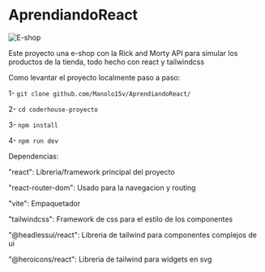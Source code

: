 # AprendiandoReact

![E-shop](https://user-images.githubusercontent.com/96487381/179403102-92b94bc5-00cc-470f-bbc1-c5c96e3b1db7.gif)

Este proyecto una e-shop con la Rick and Morty API para simular los productos de la tienda, todo hecho con react y tailwindcss

Como levantar el proyecto localmente paso a paso:

1- `git clone github.com/Manolo15v/AprendiandoReact/`

2- `cd coderhouse-proyecto`

3- `npm install`

4- `npm run dev`

Dependencias:

  "react": Libreria/framework principal del proyecto
  
  "react-router-dom": Usado para la navegacion y routing
  
  "vite": Empaquetador 
  
  "tailwindcss": Framework de css para el estilo de los componentes
  
  "@headlessui/react": Libreria de tailwind para componentes complejos de ui
    
  "@heroicons/react": Libreria de tailwind para widgets en svg
   
